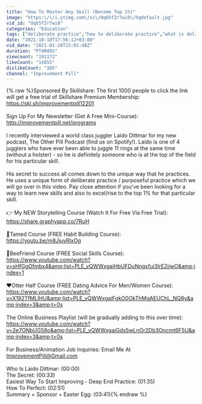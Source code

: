 ```yaml
---
title: "How To Master Any Skill (Become Top 1%)"
image: "https:\/\/i.ytimg.com\/vi\/Oq65fZr7wi8\/hqdefault.jpg"
vid_id: "Oq65fZr7wi8"
categories: "Education"
tags: ["deliberate practice","how to deliberate practice","what is deliberate practice"]
date: "2021-10-18T17:56:12+03:00"
vid_date: "2021-01-20T15:01:48Z"
duration: "PT4M49S"
viewcount: "191172"
likeCount: "14855"
dislikeCount: "105"
channel: "Improvement Pill"
---
```

{% raw %}Sponsored By Skillshare: The first 1000 people to click the link will get a free trial of Skillshare Premium Membership: <a rel="nofollow" target="blank" href="https://skl.sh/improvementpill12201">https://skl.sh/improvementpill12201</a><br /><br />Sign Up For My Newsletter (Get A Free Mini-Course): <a rel="nofollow" target="blank" href="http://improvementpill.net/programs">http://improvementpill.net/programs</a><br /><br />I recently interviewed a world class juggler Laido Dittmar for my new podcast, The Other Pill Podcast (find us on Spotify!). Laido is one of 4 jugglers who have ever been able to juggle 11 rings at the same time (without a holster) - so he is definitely someone who is at the top of the field for his particular skill. <br /><br />His secret to success all comes down to the unique way that he practices. He uses a unique form of deliberate practice / purposeful practice which we will go over in this video. Pay close attention if you've been looking for a way to learn new skills and also to excel/rise to the top 1% for that particular skill. <br /><br />👉 My NEW Storytelling Course (Watch It For Free Via Free Trial): <a rel="nofollow" target="blank" href="https://share.graphyapp.co/7RuH">https://share.graphyapp.co/7RuH</a><br /><br />🐒Tamed Course (FREE Habit Building Course): <a rel="nofollow" target="blank" href="https://youtu.be/m8JjuyRIxOg">https://youtu.be/m8JjuyRIxOg</a> <br /><br />🐝BeeFriend Course (FREE Social Skills Course): <a rel="nofollow" target="blank" href="https://www.youtube.com/watch?v=sHfGgOfmbx4&amp;list=PLE_vQWWxgaiHbUFDuNnqxfui3lrE2jjwO&amp;index=1">https://www.youtube.com/watch?v=sHfGgOfmbx4&amp;list=PLE_vQWWxgaiHbUFDuNnqxfui3lrE2jjwO&amp;index=1</a> <br /><br />❤️Otter Half Course (FREE Dating Advice For Men/Women Course): <a rel="nofollow" target="blank" href="https://www.youtube.com/watch?v=X192TfMLIHU&amp;list=PLE_vQWWxgaiFgkO0OkThMgAEUChL_NQ8y&amp;index=3&amp;t=0s">https://www.youtube.com/watch?v=X192TfMLIHU&amp;list=PLE_vQWWxgaiFgkO0OkThMgAEUChL_NQ8y&amp;index=3&amp;t=0s</a> <br /><br />The Online Business Playlist (will be gradually adding to this over time): <a rel="nofollow" target="blank" href="https://www.youtube.com/watch?v=2e7ONbUG58o&amp;list=PLE_vQWWxgaiGds5wLnOr2Db3Oncmt6F5U&amp;index=3&amp;t=0s">https://www.youtube.com/watch?v=2e7ONbUG58o&amp;list=PLE_vQWWxgaiGds5wLnOr2Db3Oncmt6F5U&amp;index=3&amp;t=0s</a><br /><br />For Business/Animation Job Inquiries: Email Me At ImprovementPill@Gmail.com<br /><br />Who Is Laido Dittmar: (00:00)<br />The Secret: (00:33)<br />Easiest Way To Start Improving - Deep End Practice: (01:35)<br />How To Perfect: (02:51)<br />Summary + Sponsor + Easter Egg: (03:41){% endraw %}
